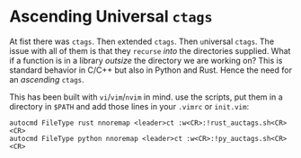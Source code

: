# Ascending Universal `ctags`

At fist there was `ctags`. Then `e`xtended `ctags`. Then `u`niversal `ctags`. The issue with all of them is that they `recurse` _into_ the directories supplied. What if a function is in a library _outsize_ the directory we are working on? This is standard behavior in C/C++ but also in Python and Rust. Hence the need for an _ascending_ `ctags`.

This has been built with `vi`/`vim`/`nvim` in mind. use the scripts, put them in a directory in `$PATH` and add those lines in your `.vimrc` or `init.vim`:

```vimscript
autocmd FileType rust nnoremap <leader>ct :w<CR>:!rust_auctags.sh<CR><CR>
autocmd FileType python nnoremap <leader>ct :w<CR>:!py_auctags.sh<CR><CR>
```
